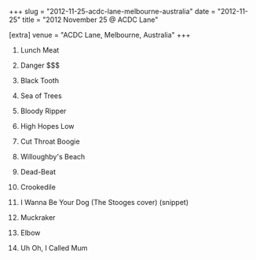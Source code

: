 +++
slug = "2012-11-25-acdc-lane-melbourne-australia"
date = "2012-11-25"
title = "2012 November 25 @ ACDC Lane"

[extra]
venue = "ACDC Lane, Melbourne, Australia"
+++

 1. Lunch Meat

 2. Danger $$$

 3. Black Tooth

 4. Sea of Trees

 5. Bloody Ripper

 6. High Hopes Low

 7. Cut Throat Boogie

 8. Willoughby's Beach

 9. Dead-Beat

10. Crookedile

11. I Wanna Be Your Dog
    (The Stooges cover) (snippet)

12. Muckraker

13. Elbow

14. Uh Oh, I Called Mum


